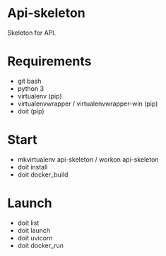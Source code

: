 Api-skeleton
============

Skeleton for API.


Requirements
============

* git bash
* python 3
* virtualenv (pip)
* virtualenvwrapper / virtualenvwrapper-win (pip)
* doit (pip)


Start
=====

* mkvirtualenv api-skeleton / workon api-skeleton
* doit install
* doit docker_build


Launch
======

* doit list
* doit launch
* doit uvicorn
* doit docker_run
